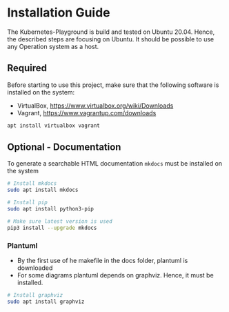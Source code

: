 # Installation Guide

The Kubernetes-Playground is build and tested on Ubuntu 20.04.
Hence, the described steps are focusing on Ubuntu. It should be
possible to use any Operation system as a host.

## Required

Before starting to use this project, make sure that the following
software is installed on the system:

* VirtualBox, <https://www.virtualbox.org/wiki/Downloads>
* Vagrant, <https://www.vagrantup.com/downloads>

``` bash
apt install virtualbox vagrant
```

## Optional - Documentation

To generate a searchable HTML documentation `mkdocs` must be installed
on the system

```bash
# Install mkdocs
sudo apt install mkdocs

# Install pip
sudo apt install python3-pip

# Make sure latest version is used
pip3 install --upgrade mkdocs
```

### Plantuml

* By the first use of he makefile in the docs folder, plantuml is downloaded
* For some diagrams plantuml depends on graphviz. Hence, it must be installed.

```bash
# Install graphviz
sudo apt install graphviz
```
